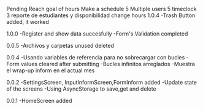 Pending
Reach goal of hours
Make a schedule
5 Multiple users
5 timeclock
3 reporte de estudiantes y disponibilidad
change hours
1.0.4
-Trash Button added, it worked

1.0.0
-Register and show data succesfully
-Form's Validation completed

0.0.5
-Archivos y carpetas unused deleted

0.0.4
-Usando variables de referencia para no sobrecargar con bucles
-Form values cleared after submitting
-Bucles infinitos arreglados
-Muestra el wrap-up inform en el actual mes

0.0.2
-SettingsScreen, InputInformScreen,FormInform added
-Update state of the screens
-Using AsyncStorage to save,get and delete

0.0.1
-HomeScreen added